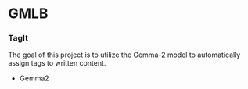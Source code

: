 # GMLB

### TagIt

The goal of this project is to utilize the Gemma-2 model to automatically assign tags to written content.

-  Gemma2
